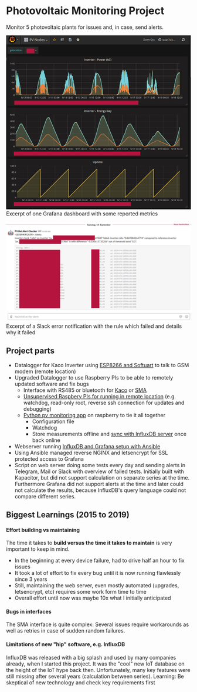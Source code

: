# Photovoltaic Monitoring Project

Monitor 5 photovoltaic plants for issues and, in case, send alerts.

![screenshot-grafana.png](screenshot-grafana.png)
Excerpt of one Grafana dashboard with some reported metrics

![screenshot-slack.png](screenshot-slack.png)
Excerpt of a Slack error notification with the rule which failed and details why it failed

## Project parts

* Datalogger for Kaco Inverter using [ESP8266 and Softuart](https://github.com/plieningerweb/esp8266-software-uart) to talk to GSM modem (remote location)
* Upgraded Datalogger to use Raspberry PIs to be able to remotely updated software and fix bugs
  * Interface with RS485 or bluetooth for [Kaco](https://github.com/plieningerweb/kacors485) or [SMA](https://github.com/plieningerweb/pyYASDI)
  * [Unsupervised Raspbery PIs for running in remote location](https://github.com/plieningerweb/raspberry-pi-iot-python-agent) (e.g. watchdog, read-only root, reverse ssh connection for updates and debugging)
  * [Python pv monitoring app](https://github.com/plieningerweb/pv-logger) on raspberry to tie it all together
    * Configuration file
	* Watchdog
	* Store measurements offline and [sync with InfluxDB server](https://github.com/plieningerweb/sqlite_influx_sync) once back online
* Webserver running [InfluxDB and Grafana setup with Ansible](https://github.com/plieningerweb/ansible-digitalocean-influxdb-grafana)
* Using Ansible managed reverse NGINX and letsencrypt for SSL protected access to Grafana
* Script on web server doing some tests every day and sending alerts in Telegram, Mail
  or Slack with overview of failed tests. Initially built with Kapacitor, but did not support calculation on separate series at the time. Furthermore Grafana did not support alerts at the time and later could not calculate the results, because InfluxDB's query language could not compare different series.


## Biggest Learnings (2015 to 2019)

#### Effort building vs maintaining

The time it takes to **build versus the time it takes to maintain** is very important to keep in mind.

* In the beginning at every device failure, had to drive half an hour to fix issues
* It took a lot of effort to fix every bug until it is now running flawlessly since 3 years
* Still, maintaining the web server, even mostly automated (upgrades, letsencrypt, etc) requires some work form time to time
* Overall effort until now was maybe 10x what I initially anticipated

#### Bugs in interfaces

The SMA interface is quite complex: Several issues require workarounds as well as retries in case of sudden random failures.

#### Limitations of new "hip" software, e.g. InfluxDB

InfluxDB was released with a big splash and used by many companies already, when I started this project. It was the "cool" new IoT database on the height of the IoT hype back then. Unfortunately, many key features were still missing after several years (calculation between series). Learning: Be skeptical of new technology and check key requirements first

